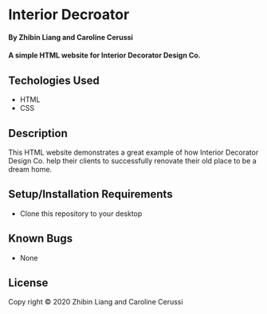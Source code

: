 # Interior Decroator

#### By Zhibin Liang and Caroline Cerussi

#### A simple HTML website for Interior Decorator Design Co.

## Techologies Used

* HTML
* CSS

## Description

This HTML website demonstrates a great example of how Interior Decorator Design Co. help their clients to successfully renovate their old place to be a dream home.

## Setup/Installation Requirements

* Clone this repository to your desktop

## Known Bugs

* None

## License 

Copy right &copy; 2020 Zhibin Liang and Caroline Cerussi